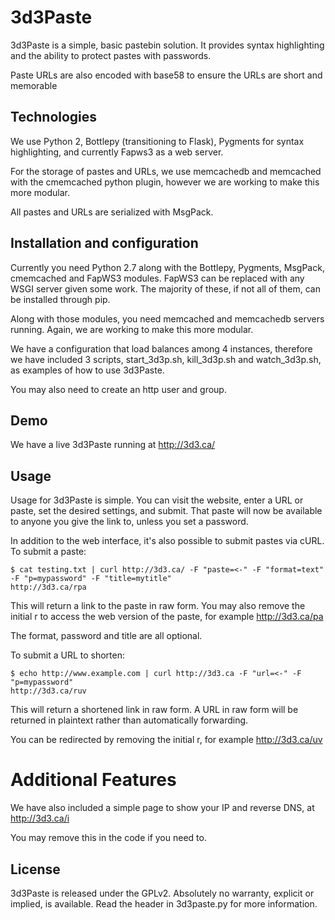 # 3d3Paste
3d3Paste is a simple, basic pastebin solution. It provides syntax highlighting and the ability to protect pastes with passwords.

Paste URLs are also encoded with base58 to ensure the URLs are short and memorable

## Technologies
We use Python 2, Bottlepy (transitioning to Flask), Pygments for syntax highlighting, and currently Fapws3 as a web server.

For the storage of pastes and URLs, we use memcachedb and memcached with the cmemcached python plugin, however we are working to make this more modular.

All pastes and URLs are serialized with MsgPack.

## Installation and configuration
Currently you need Python 2.7 along with the Bottlepy, Pygments, MsgPack, cmemcached and FapWS3 modules. FapWS3 can be replaced with any WSGI server given some work. The majority of these, if not all of them, can be installed through pip.

Along with those modules, you need memcached and memcachedb servers running. Again, we are working to make this more modular.

We have a configuration that load balances among 4 instances, therefore we have included 3 scripts, start_3d3p.sh, kill_3d3p.sh and watch_3d3p.sh, as examples of how to use 3d3Paste.

You may also need to create an http user and group.

## Demo
We have a live 3d3Paste running at http://3d3.ca/

## Usage
Usage for 3d3Paste is simple. You can visit the website, enter a URL or paste, set the desired settings, and submit. That paste will now be available to anyone you give the link to, unless you set a password.

In addition to the web interface, it's also possible to submit pastes via cURL. To submit a paste:

    $ cat testing.txt | curl http://3d3.ca/ -F "paste=<-" -F "format=text" -F "p=mypassword" -F "title=mytitle"
    http://3d3.ca/rpa

This will return a link to the paste in raw form. You may also remove the initial r to access the web version of the paste, for example http://3d3.ca/pa

The format, password and title are all optional.

To submit a URL to shorten:

    $ echo http://www.example.com | curl http://3d3.ca -F "url=<-" -F "p=mypassword"
    http://3d3.ca/ruv

This will return a shortened link in raw form. A URL in raw form will be returned in plaintext rather than automatically forwarding.

You can be redirected by removing the initial r, for example http://3d3.ca/uv

# Additional Features
We have also included a simple page to show your IP and reverse DNS, at http://3d3.ca/i

You may remove this in the code if you need to.

## License
3d3Paste is released under the GPLv2. Absolutely no warranty, explicit or implied, is available. Read the header in 3d3paste.py for more information.
